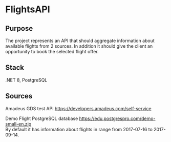 # FlightsAPI

## Purpose
The project represents an API that should aggregate information about available flights from 2 sources. In addition it should give the client an opportunity to book the selected flight offer.
## Stack
.NET 8, PostgreSQL
## Sources
Amadeus GDS test API https://developers.amadeus.com/self-service

Demo Flight PostgreSQL database https://edu.postgrespro.com/demo-small-en.zip <br>
By default it has information about flights in range from 2017-07-16 to 2017-09-14.
